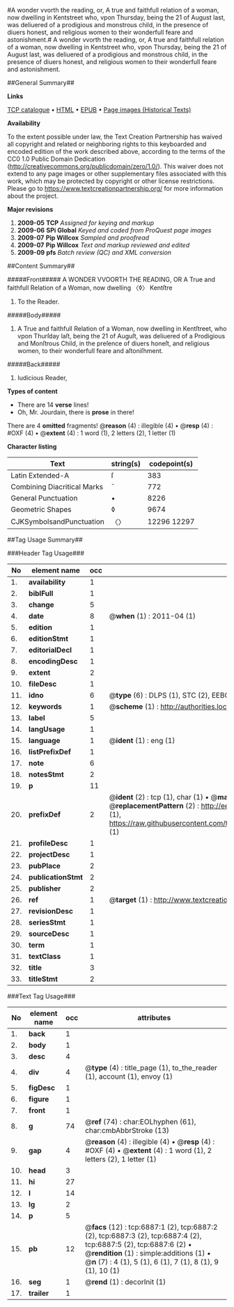 #A wonder vvorth the reading, or, A true and faithfull relation of a woman, now dwelling in Kentstreet who, vpon Thursday, being the 21 of August last, was deliuered of a prodigious and monstrous child, in the presence of diuers honest, and religious women to their wonderfull feare and astonishment.#
A wonder vvorth the reading, or, A true and faithfull relation of a woman, now dwelling in Kentstreet who, vpon Thursday, being the 21 of August last, was deliuered of a prodigious and monstrous child, in the presence of diuers honest, and religious women to their wonderfull feare and astonishment.

##General Summary##

**Links**

[TCP catalogue](http://www.ota.ox.ac.uk/tcp/)  • 
[HTML](http://tei.it.ox.ac.uk/tcp/Texts-HTML/free/A04/A04801.html)  • 
[EPUB](http://tei.it.ox.ac.uk/tcp/Texts-EPUB/free/A04/A04801.epub) • 
[Page images (Historical Texts)](https://historicaltexts.jisc.ac.uk/eebo-99842246e)

**Availability**

To the extent possible under law, the Text Creation Partnership has waived all copyright and related or neighboring rights to this keyboarded and encoded edition of the work described above, according to the terms of the CC0 1.0 Public Domain Dedication (http://creativecommons.org/publicdomain/zero/1.0/). This waiver does not extend to any page images or other supplementary files associated with this work, which may be protected by copyright or other license restrictions. Please go to https://www.textcreationpartnership.org/ for more information about the project.

**Major revisions**

1. __2009-05__ __TCP__ *Assigned for keying and markup*
1. __2009-06__ __SPi Global__ *Keyed and coded from ProQuest page images*
1. __2009-07__ __Pip Willcox__ *Sampled and proofread*
1. __2009-07__ __Pip Willcox__ *Text and markup reviewed and edited*
1. __2009-09__ __pfs__ *Batch review (QC) and XML conversion*

##Content Summary##

#####Front#####
A WONDER VVOORTH THE READING, OR A True and faithfull Relation of a Woman, now dwelling 〈◊〉 Kentſtre
1. To the Reader.

#####Body#####

1. A True and faithfull Relation of a Woman, now dwelling in Kentſtreet, who vpon Thurſday laſt, being the 21 of Auguſt, was deliuered of a Prodigious and Monſtrous Child, in the preſence of diuers honeſt, and religious women, to their wonderfull feare and aſtoniſhment.

#####Back#####

1. Iudicious Reader,

**Types of content**

  * There are 14 **verse** lines!
  * Oh, Mr. Jourdain, there is **prose** in there!

There are 4 **omitted** fragments! 
 @__reason__ (4) : illegible (4)  •  @__resp__ (4) : #OXF (4)  •  @__extent__ (4) : 1 word (1), 2 letters (2), 1 letter (1)

**Character listing**


|Text|string(s)|codepoint(s)|
|---|---|---|
|Latin Extended-A|ſ|383|
|Combining             Diacritical Marks|̄|772|
|General Punctuation|•|8226|
|Geometric Shapes|◊|9674|
|CJKSymbolsandPunctuation|〈〉|12296 12297|

##Tag Usage Summary##

###Header Tag Usage###

|No|element name|occ|attributes|
|---|---|---|---|
|1.|__availability__|1||
|2.|__biblFull__|1||
|3.|__change__|5||
|4.|__date__|8| @__when__ (1) : 2011-04 (1)|
|5.|__edition__|1||
|6.|__editionStmt__|1||
|7.|__editorialDecl__|1||
|8.|__encodingDesc__|1||
|9.|__extent__|2||
|10.|__fileDesc__|1||
|11.|__idno__|6| @__type__ (6) : DLPS (1), STC (2), EEBO-CITATION (1), PROQUEST (1), VID (1)|
|12.|__keywords__|1| @__scheme__ (1) : http://authorities.loc.gov/ (1)|
|13.|__label__|5||
|14.|__langUsage__|1||
|15.|__language__|1| @__ident__ (1) : eng (1)|
|16.|__listPrefixDef__|1||
|17.|__note__|6||
|18.|__notesStmt__|2||
|19.|__p__|11||
|20.|__prefixDef__|2| @__ident__ (2) : tcp (1), char (1)  •  @__matchPattern__ (2) : ([0-9\-]+):([0-9IVX]+) (1), (.+) (1)  •  @__replacementPattern__ (2) : http://eebo.chadwyck.com/downloadtiff?vid=$1&page=$2 (1), https://raw.githubusercontent.com/textcreationpartnership/Texts/master/tcpchars.xml#$1 (1)|
|21.|__profileDesc__|1||
|22.|__projectDesc__|1||
|23.|__pubPlace__|2||
|24.|__publicationStmt__|2||
|25.|__publisher__|2||
|26.|__ref__|1| @__target__ (1) : http://www.textcreationpartnership.org/docs/. (1)|
|27.|__revisionDesc__|1||
|28.|__seriesStmt__|1||
|29.|__sourceDesc__|1||
|30.|__term__|1||
|31.|__textClass__|1||
|32.|__title__|3||
|33.|__titleStmt__|2||


###Text Tag Usage###

|No|element name|occ|attributes|
|---|---|---|---|
|1.|__back__|1||
|2.|__body__|1||
|3.|__desc__|4||
|4.|__div__|4| @__type__ (4) : title_page (1), to_the_reader (1), account (1), envoy (1)|
|5.|__figDesc__|1||
|6.|__figure__|1||
|7.|__front__|1||
|8.|__g__|74| @__ref__ (74) : char:EOLhyphen (61), char:cmbAbbrStroke (13)|
|9.|__gap__|4| @__reason__ (4) : illegible (4)  •  @__resp__ (4) : #OXF (4)  •  @__extent__ (4) : 1 word (1), 2 letters (2), 1 letter (1)|
|10.|__head__|3||
|11.|__hi__|27||
|12.|__l__|14||
|13.|__lg__|2||
|14.|__p__|5||
|15.|__pb__|12| @__facs__ (12) : tcp:6887:1 (2), tcp:6887:2 (2), tcp:6887:3 (2), tcp:6887:4 (2), tcp:6887:5 (2), tcp:6887:6 (2)  •  @__rendition__ (1) : simple:additions (1)  •  @__n__ (7) : 4 (1), 5 (1), 6 (1), 7 (1), 8 (1), 9 (1), 10 (1)|
|16.|__seg__|1| @__rend__ (1) : decorInit (1)|
|17.|__trailer__|1||
